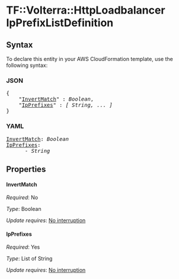 # TF::Volterra::HttpLoadbalancer IpPrefixListDefinition

## Syntax

To declare this entity in your AWS CloudFormation template, use the following syntax:

### JSON

<pre>
{
    "<a href="#invertmatch" title="InvertMatch">InvertMatch</a>" : <i>Boolean</i>,
    "<a href="#ipprefixes" title="IpPrefixes">IpPrefixes</a>" : <i>[ String, ... ]</i>
}
</pre>

### YAML

<pre>
<a href="#invertmatch" title="InvertMatch">InvertMatch</a>: <i>Boolean</i>
<a href="#ipprefixes" title="IpPrefixes">IpPrefixes</a>: <i>
      - String</i>
</pre>

## Properties

#### InvertMatch

_Required_: No

_Type_: Boolean

_Update requires_: [No interruption](https://docs.aws.amazon.com/AWSCloudFormation/latest/UserGuide/using-cfn-updating-stacks-update-behaviors.html#update-no-interrupt)

#### IpPrefixes

_Required_: Yes

_Type_: List of String

_Update requires_: [No interruption](https://docs.aws.amazon.com/AWSCloudFormation/latest/UserGuide/using-cfn-updating-stacks-update-behaviors.html#update-no-interrupt)

